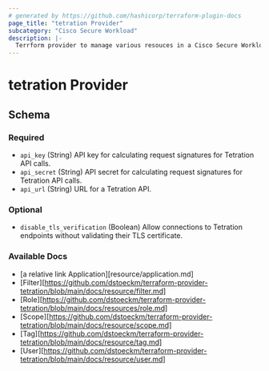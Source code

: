 ```yaml
---
# generated by https://github.com/hashicorp/terraform-plugin-docs
page_title: "tetration Provider"
subcategory: "Cisco Secure Workload"
description: |-
  Terrform provider to manage various resouces in a Cisco Secure Workload Cluster
---
```


# tetration Provider





<!-- schema generated by tfplugindocs -->
## Schema

### Required

- `api_key` (String) API key for calculating request signatures for Tetration API calls.
- `api_secret` (String) API secret for calculating request signatures for Tetration API calls.
- `api_url` (String) URL for a Tetration API.

### Optional

- `disable_tls_verification` (Boolean) Allow connections to Tetration endpoints without validating their TLS certificate.

### Available Docs
* [a relative link Application][resource/application.md]
* [Filter][https://github.com/dstoeckm/terraform-provider-tetration/blob/main/docs/resource/filter.md]
* [Role][https://github.com/dstoeckm/terraform-provider-tetration/blob/main/docs/resources/role.md]
* [Scope][https://github.com/dstoeckm/terraform-provider-tetration/blob/main/docs/resource/scope.md]
* [Tag][https://github.com/dstoeckm/terraform-provider-tetration/blob/main/docs/resource/tag.md]
* [User][https://github.com/dstoeckm/terraform-provider-tetration/blob/main/docs/resource/user.md]